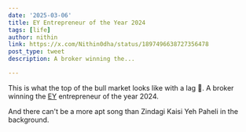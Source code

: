 ```yaml
---
date: '2025-03-06'
title: EY Entrepreneur of the Year 2024
tags: [life]
author: nithin
link: https://x.com/Nithin0dha/status/1897496638727356478
post_type: tweet
description: A broker winning the...

---
```


This is what the top of the bull market looks like with a lag 😬. A broker winning the [EY](https://x.com/EY_India) entrepreneur of the year 2024. 

And there can't be a more apt song than Zindagi Kaisi Yeh Paheli in the background.

